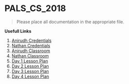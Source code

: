 # PALS_CS_2018

> Please place all documentation in the appropriate file. 

**Usefull Links**

1. [Anirudh Credentials](https://anirudhpal.github.io/PALS_CS_2018/Credentials/Anirudh_Credentials)
2. [Nathan Credentials](https://anirudhpal.github.io/PALS_CS_2018/Credentials/Nathan_Credentials)
3. [Anirudh Classroom](https://anirudhpal.github.io/PALS_CS_2018/Anirudh_Classroom)
4. [Nathan Classroom](https://anirudhpal.github.io/PALS_CS_2018/Nathan_Classroom)
5. [Day 1 Lesson Plan](https://anirudhpal.github.io/PALS_CS_2018/Lesson_Plans/Day1_Lesson_Plan)
6. [Day 2 Lesson Plan](https://anirudhpal.github.io/PALS_CS_2018/Lesson_Plans/Day2_Lesson_Plan)
7. [Day 3 Lesson Plan](https://anirudhpal.github.io/PALS_CS_2018/Lesson_Plans/Day3_Lesson_Plan)
8. [Day 4 Lesson Plan](https://anirudhpal.github.io/PALS_CS_2018/Lesson_Plans/Day4_Lesson_Plan)
